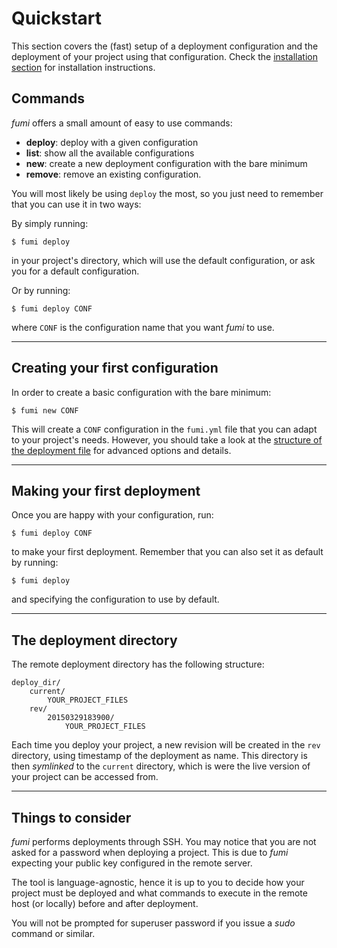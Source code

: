 # Quickstart

This section covers the (fast) setup of a deployment configuration and the deployment of your project using that configuration. Check the [installation section](index.md#installation) for installation instructions.

## Commands

*fumi* offers a small amount of easy to use commands:

- **deploy**: deploy with a given configuration
- **list**: show all the available configurations
- **new**: create a new deployment configuration with the bare minimum
- **remove**: remove an existing configuration.

You will most likely be using `deploy` the most, so you just need to remember that you can use it in two ways:

By simply running:

    $ fumi deploy

in your project's directory, which will use the default configuration, or ask you for a default configuration.


Or by running:

    $ fumi deploy CONF

where `CONF` is the configuration name that you want *fumi* to use.

---

## Creating your first configuration

In order to create a basic configuration with the bare minimum:

    $ fumi new CONF

This will create a `CONF` configuration in the `fumi.yml` file that you can adapt to your project's needs. However, you should take a look at the [structure of the deployment file](deployment_file.md) for advanced options and details.

---

## Making your first deployment

Once you are happy with your configuration, run:

    $ fumi deploy CONF

to make your first deployment. Remember that you can also set it as default by running:

    $ fumi deploy

and specifying the configuration to use by default.

---

## The deployment directory

The remote deployment directory has the following structure:

    deploy_dir/
        current/
            YOUR_PROJECT_FILES
        rev/
            20150329183900/
                YOUR_PROJECT_FILES

Each time you deploy your project, a new revision will be created in the `rev` directory, using timestamp of the deployment as name. This directory is then *symlinked* to the `current` directory, which is were the live version of your project can be accessed from.

---

## Things to consider

*fumi* performs deployments through SSH. You may notice that you are not asked for a password when deploying a project. This is due to *fumi* expecting your public key configured in the remote server.

The tool is language-agnostic, hence it is up to you to decide how your project must be deployed and what commands to execute in the remote host (or locally) before and after deployment.

You will not be prompted for superuser password if you issue a *sudo* command or similar.
